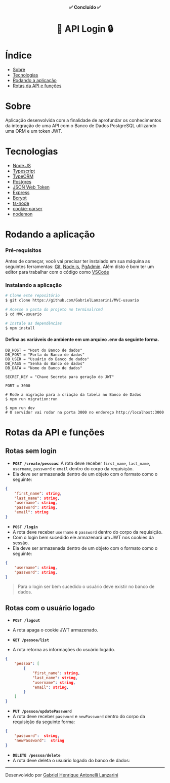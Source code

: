 <h4 align="center"> 
	✅ Concluído ✅
</h4>

<h1 align="center">
    🔑 API Login 🔒 
</h1>

# Índice
<!--ts-->
   * [Sobre](#sobre)
   * [Tecnologias](#tecnologias)
   * [Rodando a aplicação](#rodando-a-aplicação)
   * [Rotas da API e funções](#rotas-da-api-e-funções)
<!--te-->

# Sobre
Aplicação desenvolvida com a finalidade de aprofundar os conhecimentos da integração de uma API com o Banco de Dados PostgreSQL utilizando uma ORM e um token JWT.

# Tecnologias 
- [Node.JS](https://nodejs.org/en/)
- [Typescript](https://www.typescriptlang.org/)
- [TypeORM](https://typeorm.io/)
- [Postgres](https://www.pgadmin.org/)
- [JSON Web Token](https://www.npmjs.com/package/jsonwebtoken)
- [Express](https://expressjs.com/)
- [Bcrypt](https://www.npmjs.com/package/bcrypt)
- [ts-node](https://www.npmjs.com/package/ts-node)
- [cookie-parser](https://www.npmjs.com/package/cookie-parser)
- [nodemon](https://www.npmjs.com/package/nodemon)

# Rodando a aplicação

### Pré-requisitos

Antes de começar, você vai precisar ter instalado em sua máquina as seguintes ferramentas:
[Git](https://git-scm.com), [Node.js](https://nodejs.org/en/), [PgAdmin](https://www.pgadmin.org/). 
Além disto é bom ter um editor para trabalhar com o código como [VSCode](https://code.visualstudio.com/)

### Instalando a aplicação

```bash
# Clone este repositório
$ git clone https://github.com/GabrielLanzarini/MVC-usuario

# Acesse a pasta do projeto no terminal/cmd
$ cd MVC-usuario

# Instale as dependências
$ npm install
```

#### Defina as variáveis de ambiente em um arquivo .env da seguinte forma.
```env
DB_HOST = "Host do Banco de dados"
DB_PORT = "Porta do Banco de dados"
DB_USER = "Usuário do Banco de dados" 
DB_PASS = "Senha do Banco de dados"
DB_DATA = "Nome do Banco de dados"

SECRET_KEY = "Chave Secreta para geração do JWT"

PORT = 3000
``` 

```env
# Rode a migração para a criação da tabela no Banco de Dados
$ npm run migration:run

$ npm run dev
# O servidor vai rodar na porta 3000 no endereço http://localhost:3000
```


# Rotas da API e funções 
## Rotas sem login
- **`POST /create/pessoas`**: A rota deve receber `first_name`, `last_name`, `username`, `password` e `email` dentro do corpo da requisição.
- Ela deve ser armazenada dentro de um objeto com o formato como o seguinte:
```JSON
{
	"first_name": string,
	"last_name": string,
	"username": string,
	"password": string,
	"email": string
}
```

- **`POST /login`**
- A rota deve receber `username` e `password` dentro do corpo da requisição.
- Com o login bem sucedido ele armazenará um JWT nos cookies da sessão.
- Ela deve ser armazenada dentro de um objeto com o formato como o seguinte:
```JSON
{
	"username": string,
	"password": string,
}
```
>  Para o login ser bem sucedido o usuário deve existir no banco de dados.

## Rotas com o usuário logado

- **`POST /logout`**
- A rota apaga o cookie JWT armazenado.

- **`GET /pessoa/list`**
- A rota retorna as informações do usuário logado.
```JSON
{
	"pessoa": [
		{
			"first_name": string,
			"last_name": string,
			"username": string,
			"email": string,
		}
	]
}
```

- **`PUT /pessoa/updatePassword`**
- A rota deve receber `password` e `newPassword` dentro do corpo da requisição da seguinte forma:
```JSON
{
	"password":  string,
	"newPassword":  string
}
``` 
- **`DELETE /pessoa/delete`**
- A rota deve deleta o usuário logado do banco de dados:

---

Desenvolvido por [Gabriel Henrique Antonelli Lanzarini](https://www.linkedin.com/in/gabriel-henrique-antonelli-lanzarini-16b522209/)
